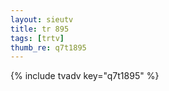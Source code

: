 ```yaml
--- 
layout: sieutv
title: tr 895
tags: [trtv]
thumb_re: q7t1895
---
```

{% include tvadv key="q7t1895" %} 
